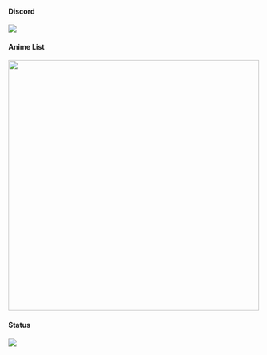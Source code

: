 #### Discord
<a href="https://discord.com/users/1232762695229636638"  align="left">
    <img src="https://lanyard.cnrad.dev/api/1232762695229636638?&bg=000000">
  </a>

#### Anime List
<img src="https://img.anili.st/user/6670746" width="500">

#### Status
![](http://github-profile-summary-cards.vercel.app/api/cards/stats?username=r-u-c-y&theme=nord_dark)
